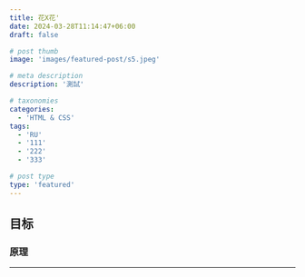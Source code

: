 ```yaml
---
title: 花X花'
date: 2024-03-28T11:14:47+06:00
draft: false

# post thumb
image: 'images/featured-post/s5.jpeg'

# meta description
description: '測試'

# taxonomies
categories:
  - 'HTML & CSS'
tags:
  - 'RU'
  - '111'
  - '222'
  - '333'

# post type
type: 'featured'
---
```


## 目标

### 原理

---
